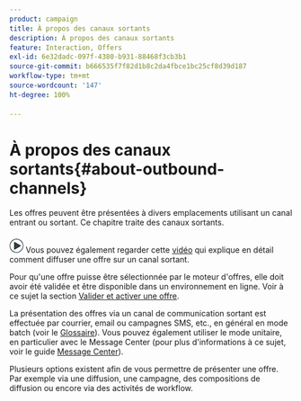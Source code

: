 ```yaml
---
product: campaign
title: À propos des canaux sortants
description: À propos des canaux sortants
feature: Interaction, Offers
exl-id: 6e32dadc-097f-4380-b931-88468f3cb3b1
source-git-commit: b666535f7f82d1b8c2da4fbce1bc25cf8d39d187
workflow-type: tm+mt
source-wordcount: '147'
ht-degree: 100%

---
```


# À propos des canaux sortants{#about-outbound-channels}



Les offres peuvent être présentées à divers emplacements utilisant un canal entrant ou sortant. Ce chapitre traite des canaux sortants.

![](assets/do-not-localize/how-to-video.png) Vous pouvez également regarder cette [vidéo](https://helpx.adobe.com/campaign/classic/how-to/deliver-an-offer-on-outbound-channel-in-acv6.html?playlist=/ccx/v1/collection/product/campaign/classic/segment/digital-marketers/explevel/intermediate/applaunch/get-started/collection.ccx.js&amp;ref=helpx.adobe.com) qui explique en détail comment diffuser une offre sur un canal sortant.

Pour qu&#39;une offre puisse être sélectionnée par le moteur d&#39;offres, elle doit avoir été validée et être disponible dans un environnement en ligne. Voir à ce sujet la section [Valider et activer une offre](../../interaction/using/approving-and-activating-an-offer.md).

La présentation des offres via un canal de communication sortant est effectuée par courrier, email ou campagnes SMS, etc., en général en mode batch (voir le [Glossaire](../../interaction/using/i-glossary.md)). Vous pouvez également utiliser le mode unitaire, en particulier avec le Message Center (pour plus d&#39;informations à ce sujet, voir le guide [Message Center](../../message-center/using/about-transactional-messaging.md)).

Plusieurs options existent afin de vous permettre de présenter une offre. Par exemple via une diffusion, une campagne, des compositions de diffusion ou encore via des activités de workflow.
